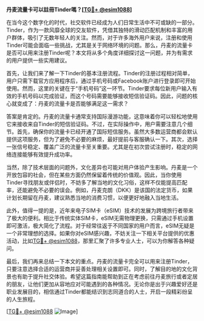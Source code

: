 **丹麦流量卡可以註冊Tinder嗎？[[TG💪+ @esim1088](https://t.me/s/esim1088)]**

在当今这个数字化的时代，社交软件已经成为人们日常生活中不可或缺的一部分。Tinder，作为一款风靡全球的交友软件，凭借其独特的滑动匹配机制和丰富的用户群体，吸引了无数年轻人的关注。然而，对于许多海外用户来说，注册和使用Tinder可能会面临一些挑战，尤其是关于网络环境的问题。那么，丹麦的流量卡是否可以用来注册Tinder呢？本文将从多个角度详细探讨这一问题，并为有需求的用户提供一些实用建议。

首先，让我们来了解一下Tinder的基本注册流程。Tinder的注册过程相对简单，用户只需下载官方应用程序后，通过手机号码或Facebook账户进行登录即可开始使用。然而，这里的关键在于“手机号码”这一环节。Tinder要求每位新用户输入有效的手机号码以完成验证，而这个号码需要能够接收短信验证码。因此，问题的核心就变成了：丹麦的流量卡是否能够满足这一需求？

答案是肯定的。丹麦的流量卡通常支持国际漫游功能，这意味着你可以轻松地使用它来接收来自Tinder的短信验证码。不过，在实际操作中，用户需要注意几个细节。首先，确保你的流量卡已经开通了国际短信服务。虽然大多数运营商都会默认提供这项服务，但为了避免不必要的麻烦，最好提前与客服确认一下。其次，选择一张信号稳定、覆盖广泛的流量卡至关重要。尤其是在初次尝试注册时，稳定的网络连接能够有效提升成功率。

当然，除了技术层面的问题外，文化差异也可能对用户体验产生影响。丹麦是一个开放包容的社会，但在某些方面仍然保留着传统的价值观。因此，当你使用Tinder寻找朋友或伴侣时，不妨多了解当地的文化习俗，这样不仅能提高匹配率，还能避免不必要的误会。例如，丹麦克朗（DKK）是该国的法定货币，如果计划长期留在丹麦，建议熟悉当地的消费习惯，以便更好地融入当地生活。

此外，值得一提的是，近年来电子SIM卡（eSIM）技术的发展为跨境旅行者带来了极大的便利。相比于传统实体SIM卡，eSIM无需物理更换，只需通过手机设置即可激活，极大简化了流程。对于经常往返于不同国家的用户而言，eSIM无疑是一个非常理想的选择。如果你对eSIM感兴趣，不妨关注一下相关平台提供的优惠活动，比如[TG💪+ @esim1088](https://t.me/s/esim1088)，那里汇聚了许多专业人士，可以为你解答各种疑问。

最后，我们再来总结一下本文的重点。丹麦的流量卡完全可以用来注册Tinder，只要注意选择合适的运营商并妥善处理相关设置即可。同时，了解目的地的文化背景也有助于提升社交体验。希望这篇指南能帮助到正在考虑前往丹麦旅行或者定居的朋友，让他们更加从容地应对可能遇到的各种情况。无论你是出于兴趣爱好还是职业发展目的，相信通过Tinder都能结识到志同道合的人士，开启一段精彩纷呈的人生旅程。

[[TG💪+ @esim1088](https://t.me/s/esim1088) ![Image](https://i.postimg.cc/4NQfJmqS/Snipaste-2025-05-13-00-14-12.png)]